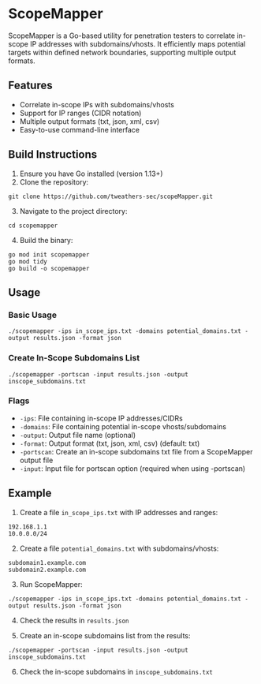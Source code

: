 # ScopeMapper

ScopeMapper is a Go-based utility for penetration testers to correlate in-scope IP addresses with subdomains/vhosts. It efficiently maps potential targets within defined network boundaries, supporting multiple output formats.

## Features

- Correlate in-scope IPs with subdomains/vhosts
- Support for IP ranges (CIDR notation)
- Multiple output formats (txt, json, xml, csv)
- Easy-to-use command-line interface

## Build Instructions

1. Ensure you have Go installed (version 1.13+)
2. Clone the repository:

```
git clone https://github.com/tweathers-sec/scopeMapper.git
```

3. Navigate to the project directory:

```
cd scopemapper
```

4. Build the binary:

```
go mod init scopemapper
go mod tidy
go build -o scopemapper
```

## Usage

### Basic Usage

```
./scopemapper -ips in_scope_ips.txt -domains potential_domains.txt -output results.json -format json
```

### Create In-Scope Subdomains List

```
./scopemapper -portscan -input results.json -output inscope_subdomains.txt
```

### Flags

- `-ips`: File containing in-scope IP addresses/CIDRs
- `-domains`: File containing potential in-scope vhosts/subdomains
- `-output`: Output file name (optional)
- `-format`: Output format (txt, json, xml, csv) (default: txt)
- `-portscan`: Create an in-scope subdomains txt file from a ScopeMapper output file
- `-input`: Input file for portscan option (required when using -portscan)

## Example

1. Create a file `in_scope_ips.txt` with IP addresses and ranges:

```
192.168.1.1
10.0.0.0/24
```

2. Create a file `potential_domains.txt` with subdomains/vhosts:

```
subdomain1.example.com
subdomain2.example.com
```

3. Run ScopeMapper:

```
./scopemapper -ips in_scope_ips.txt -domains potential_domains.txt -output results.json -format json
```

4. Check the results in `results.json`

5. Create an in-scope subdomains list from the results:

```
./scopemapper -portscan -input results.json -output inscope_subdomains.txt
```

6. Check the in-scope subdomains in `inscope_subdomains.txt`
